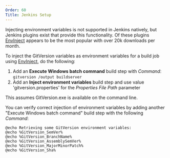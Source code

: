 ```yaml
---
Order: 60
Title: Jenkins Setup
---
```


Injecting environment variables is not supported in Jenkins natively, but
Jenkins plugins exist that provide this functionality. Of these plugins
[EnvInject] appears to be the most popular with over 20k downloads per month.

To inject the GitVersion variables as environment variables for a build job
using [EnvInject], do the following:

1. Add an **Execute Windows batch command** build step with *Command*:
    `gitversion /output buildserver`
1. Add an **Inject environment variables** build step and use value
'gitversion.properties' for the *Properties File Path* parameter

This assumes GitVersion.exe is available on the command line.

You can verify correct injection of environment variables by adding another
"Execute Windows batch command" build step with the following *Command*:

```shell
@echo Retrieving some GitVersion environment variables:
@echo %GitVersion_SemVer%
@echo %GitVersion_BranchName%
@echo %GitVersion_AssemblySemVer%
@echo %GitVersion_MajorMinorPatch%
@echo %GitVersion_Sha%
```

[EnvInject]: https://wiki.jenkins-ci.org/display/JENKINS/EnvInject+Plugin
